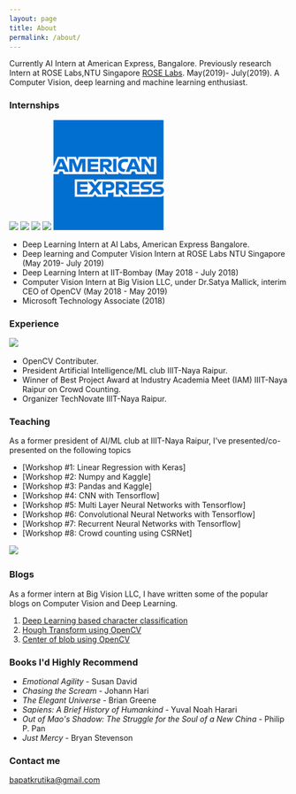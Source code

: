 ```yaml
---
layout: page
title: About
permalink: /about/
---
```

Currently AI Intern at American Express, Bangalore. Previously research Intern at ROSE Labs,NTU Singapore [ROSE Labs](https://rose.ntu.edu.sg/Pages/Home.aspx). May(2019)- July(2019). A Computer Vision, deep learning and machine learning enthusiast.

### Internships

<img src="/assets/rose.png" width="250">                    <img src="/assets/ntu.png" width="250">                     <img src="/assets/iit.jpeg" width="175">                     <img src="/assets/microsoft.jpg" width="200">                    <img src="/assets/amex.png" width="200">

* Deep Learning Intern at AI Labs, American Express Bangalore.  
* Deep learning and Computer Vision Intern at ROSE Labs NTU Singapore (May 2019- July 2019) 
* Deep Learning Intern at IIT-Bombay (May 2018 - July 2018) 
* Computer Vision Intern at Big Vision LLC, under Dr.Satya Mallick, interim CEO of OpenCV (May 2018 - May 2019)
* Microsoft Technology Associate (2018)

### Experience
<img src="/assets/opencv.png" width="250">                    

* OpenCV Contributer.  
* President Artificial Intelligence/ML club IIIT-Naya Raipur.  
* Winner of Best Project Award at Industry Academia Meet (IAM) IIIT-Naya Raipur on Crowd Counting.
* Organizer TechNovate IIIT-Naya Raipur.



### Teaching

As a former president of AI/ML club at IIIT-Naya Raipur, I've presented/co-presented on the following topics

* [Workshop #1: Linear Regression with Keras]
* [Workshop #2: Numpy and Kaggle]
* [Workshop #3: Pandas and Kaggle]
* [Workshop #4: CNN with Tensorflow]
* [Workshop #5: Multi Layer Neural Networks with Tensorflow]
* [Workshop #6: Convolutional Neural Networks with Tensorflow]
* [Workshop #7: Recurrent Neural Networks with Tensorflow]
* [Workshop #8: Crowd counting using CSRNet]

<img src="/assets/club.jpg">

### Blogs

As a former intern at Big Vision LLC, I have written some of the popular blogs on Computer Vision and Deep Learning.  
1. <a href="https://www.learnopencv.com/deep-learning-character-classification-using-synthetic-dataset/">Deep Learning based character classification</a>
2. <a href="https://www.learnopencv.com/hough-transform-with-opencv-c-python/">Hough Transform using OpenCV</a>
3. <a href="https://https://www.learnopencv.com/tag/cv2-moments/">Center of blob using OpenCV</a>

### Books I'd Highly Recommend


* *Emotional Agility* - Susan David
* *Chasing the Scream* - Johann Hari
* *The Elegant Universe* - Brian Greene
* *Sapiens: A Brief History of Humankind* - Yuval Noah Harari 
* *Out of Mao's Shadow: The Struggle for the Soul of a New China* - Philip P. Pan
* *Just Mercy* - Bryan Stevenson

### Contact me

[bapatkrutika@gmail.com](mailto:bapatkrutika@gmail.com)
